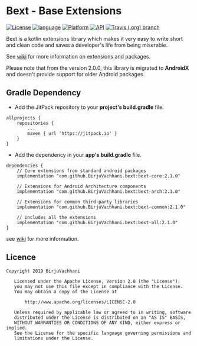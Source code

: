 # Bext - Base Extensions

[![License](https://img.shields.io/badge/License-Apache%202.0-2196F3.svg?style=for-the-badge)](https://opensource.org/licenses/Apache-2.0)
[![language](https://img.shields.io/github/languages/top/BirjuVachhani/bext.svg?style=for-the-badge&colorB=f18e33)](https://kotlinlang.org/)
[![Platform](https://img.shields.io/badge/Platform-Android-green.svg?style=for-the-badge)](https://www.android.com/)
[![API](https://img.shields.io/badge/API-16%2B-F44336.svg?style=for-the-badge)](https://android-arsenal.com/api?level=16)
[![Travis (.org) branch](https://img.shields.io/travis/BirjuVachhani/bext/master.svg?style=for-the-badge)](https://travis-ci.org/BirjuVachhani/bext)

Bext is a kotlin extensions library which makes it very easy to write short and clean code and saves a developer's life from being miserable.

See [wiki](https://github.com/BirjuVachhani/bext/wiki) for more information on extensions and packages.

Please note that from the version 2.0.0, this library is migrated to **AndroidX** and doesn't provide support for older Android packages.


## Gradle Dependency

* Add the JitPack repository to your **project's build.gradle** file.

```
allprojects {
    repositories {
        ...
        maven { url 'https://jitpack.io' }
    }
}
```

* Add the dependency in your **app's build.gradle** file.

```
dependencies {
    // Core extensions from standard android packages
    implementation "com.github.BirjuVachhani.bext:bext-core:2.1.0"
    
    // Extensions for Android Architecture components
    implementation "com.github.BirjuVachhani.bext:bext-arch:2.1.0"
    
    // Extensions for common third-party libraries
    implementation "com.github.BirjuVachhani.bext:bext-common:2.1.0"
    
    // includes all the extensions
    implementation "com.github.BirjuVachhani.bext:bext-all:2.1.0"
}
```
see [wiki](https://github.com/Birjuvachhani/bext/wiki) for more information.

## Licence

```
Copyright 2019 BirjuVachhani

   Licensed under the Apache License, Version 2.0 (the "License");
   you may not use this file except in compliance with the License.
   You may obtain a copy of the License at

       http://www.apache.org/licenses/LICENSE-2.0

   Unless required by applicable law or agreed to in writing, software
   distributed under the License is distributed on an "AS IS" BASIS,
   WITHOUT WARRANTIES OR CONDITIONS OF ANY KIND, either express or implied.
   See the License for the specific language governing permissions and
   limitations under the License.
```
